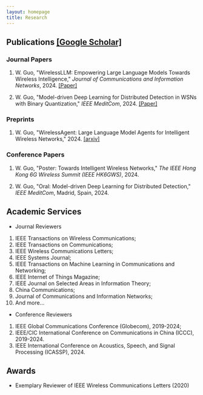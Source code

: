 ```yaml
---
layout: homepage
title: Research
---
```


## Publications [\[Google Scholar\]](https://scholar.google.com/citations?user=4dFwT-4AAAAJ)

### Journal Papers

1. W. Guo, "WirelessLLM: Empowering Large Language Models Towards Wireless Intelligence," *Journal of Communications and Information Networks*, 2024. [\[Paper\]](https://ieeexplore.ieee.org/document/10582827)

2. W. Guo, "Model-driven Deep Learning for Distributed Detection in WSNs with Binary Quantization," *IEEE MeditCom*, 2024. [\[Paper\]](https://ieeexplore.ieee.org/abstract/document/10621336)

### Preprints

1. W. Guo, "WirelessAgent: Large Language Model Agents for Intelligent Wireless Networks," 2024. [\[arxiv\]](https://arxiv.org/abs/2409.07964)

### Conference Papers

1. W. Guo, "Poster: Towards Intelligent Wireless Networks," *The IEEE Hong Kong 6G Wireless Summit (IEEE HK6GWS)*, 2024.

2. W. Guo, "Oral: Model-driven Deep Learning for Distributed Detection," *IEEE MeditCom*, Madrid, Spain, 2024.

## Academic Services

- Journal Reviewers
1. IEEE Transactions on Wireless Communications; 
2. IEEE Transactions on Communications; 
3. IEEE Wireless Communications Letters; 
4. IEEE Systems Journal; 
5. IEEE Transactions on Machine Learning in Communications and Networking; 
6. IEEE Internet of Things Magazine; 
7. IEEE Journal on Selected Areas in Information Theory; 
8. China Communications; 
9. Journal of Communications and Information Networks;
10. And more...

- Conference Reviewers
1. IEEE Global Communications Conference (Globecom), 2019-2024; 
2. IEEE/CIC International Conference on Communications in China (ICCC), 2019-2024.
3. IEEE International Conference on Acoustics, Speech, and Signal Processing (ICASSP), 2024.

## Awards
- Exemplary Reviewer of IEEE Wireless Communications Letters (2020)